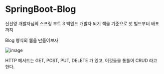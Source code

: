 # SpringBoot-Blog

신선영 개발자님의 스프링 부트 3 백엔드 개발자 되기 책을 기준으로 첫 빌드부터 배포까지

Blog 형식의 웹을 만들어보자

![image](https://github.com/Onesoonduck/SpringBoot-Blog/assets/155965974/7ff83ec7-e963-4914-852e-90d5301208ce)


HTTP 메서드는 GET, POST, PUT, DELETE 가 있고, 이것들을 통틀어 CRUD 라고 한다.
